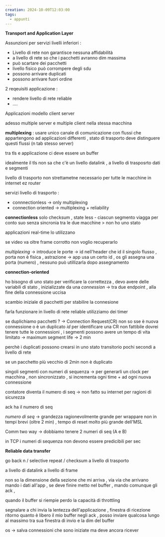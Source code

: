 ```yaml
---
creation: 2024-10-09T12:03:00
tags:
  - appunti
---
```

**Transport and Application Layer**

Assunzioni per servizi livelli inferiori :
+ Livello di rete non garantisce nessuna affidabilità 
+ a livello di rete so che i pacchetti avranno dim massima
+ può scartare dei pacchetti
+ livello fisico può corrompere degli sdu
+ possono arrivare duplicati
+ possono arrivare fuori ordine

2 reqeuisiti applicazione : 
+ rendere livello di rete reliable
+ ....

Applicazioni modello client server

adesso multiple server e multiple client nella stessa macchina

**multiplexing** : usare unico canale di comunicazione con flussi che appartengono ad  applicazioni differenti , stato di trasporto deve distinguere questi flussi (n tab stesso server)

tra tls e applicazione ci deve essere un buffer 

idealmente il tls non sa che c'è un livello datalink , a livello di trasposrto dati e segmenti

livello di trasporto non strettametne necessario per tutte le macchine in internet ez router

servizi livello di trasporto : 
+ connnectionless -> only multiplexing
+ connection oriented -> multiplexing + reliability

**connectionless** solo checksum , state less - ciascun segmento viagga per conto suo senza sincronia tra le due macchine > non ho uno stato

applicazioni real-time lo utilizzano 

se video va oltre frame corrotto non voglio recuperarlo 

*multiplexing* -> introduce le porte -> id nell'header che id il singolo flusso , porta non è fisica , astrazione -> app usa un certo id , os gli assegna una porta (numero) , nessuno può utillizarla dopo assegnamento

**connection-oriented**

ho bisogno di uno stato per verificare la correttezza , devo avere delle variabili di stato , inizializzate da una *connession* -> tra due endpoint , alla fine della connessione uccisa

scambio iniziale di pacchetti per stabilire la connesione 

farla funzionare in livello di rete reliable 
utilizziamo dei timer 

se duplichiamo pacchetti ? -> Connection Request(CR) non so sse è nuova connessione o è un duplicato 
*id* per identificare una CR non fattibile dovrei tenere tutte le connessioni , 
i segmenti possono avere un tempo di vita limitato -> maximum segment life -> 2 min 

perchè i duplicati possono crearsi in uno stato transitorio pochi secondi a livello di rete 

se un pacchetto più vecchio di 2min non è duplicato

singoli segmenti con numeri di sequenza -> per generarli un clock per macchina , non sincronizzato , si incrementa ogni time + ad ogni nuova connessione 

contatore diventa il numero di seq -> non fatto su internet per ragioni di sicurezza

ack ha il numero di seq 

*numero di seq* -> grandezza ragionevolmente grande per wrappare non in tempi brevi (oltre 2 min) , tempo di reset molto più grande dell'MSL

Comm two way -> dobbiamo tenere 2 numeri di seq (A e B) 

in TCP i numeri di sequenza non devono essere predicibili per sec

**Reliable data transfer** 

go back n / selective repeat / checksum a livello di trasporto 

a livello di datalink a livello di frame

non so la dimensione della sezione che mi arriva , via via che arrivano mando i dati all'app , se deve finire metto nel buffer , mando comunque gli ack , 

quando il buffer si riempie perdo la capacità di throttling

segnalare a chi invia la lentezza dell'applicazione , finestra di ricezione ritorno quanto è libero il mio buffer negli ack , posso inviare qualcosa lungo al massimo tra sua finestra di invio e la dim del buffer

os -> salva connessioni che sono iniziate ma deve ancora ricever



